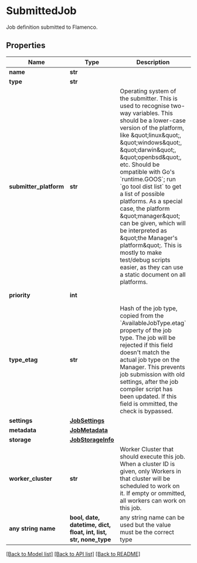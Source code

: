 # SubmittedJob

Job definition submitted to Flamenco.

## Properties
Name | Type | Description | Notes
------------ | ------------- | ------------- | -------------
**name** | **str** |  | 
**type** | **str** |  | 
**submitter_platform** | **str** | Operating system of the submitter. This is used to recognise two-way variables. This should be a lower-case version of the platform, like \&quot;linux\&quot;, \&quot;windows\&quot;, \&quot;darwin\&quot;, \&quot;openbsd\&quot;, etc. Should be ompatible with Go&#39;s &#x60;runtime.GOOS&#x60;; run &#x60;go tool dist list&#x60; to get a list of possible platforms. As a special case, the platform \&quot;manager\&quot; can be given, which will be interpreted as \&quot;the Manager&#39;s platform\&quot;. This is mostly to make test/debug scripts easier, as they can use a static document on all platforms.  | 
**priority** | **int** |  | defaults to 50
**type_etag** | **str** | Hash of the job type, copied from the &#x60;AvailableJobType.etag&#x60; property of the job type. The job will be rejected if this field doesn&#39;t match the actual job type on the Manager. This prevents job submission with old settings, after the job compiler script has been updated. If this field is ommitted, the check is bypassed.  | [optional] 
**settings** | [**JobSettings**](JobSettings.md) |  | [optional] 
**metadata** | [**JobMetadata**](JobMetadata.md) |  | [optional] 
**storage** | [**JobStorageInfo**](JobStorageInfo.md) |  | [optional] 
**worker_cluster** | **str** | Worker Cluster that should execute this job. When a cluster ID is given, only Workers in that cluster will be scheduled to work on it. If empty or ommitted, all workers can work on this job.  | [optional] 
**any string name** | **bool, date, datetime, dict, float, int, list, str, none_type** | any string name can be used but the value must be the correct type | [optional]

[[Back to Model list]](../README.md#documentation-for-models) [[Back to API list]](../README.md#documentation-for-api-endpoints) [[Back to README]](../README.md)


